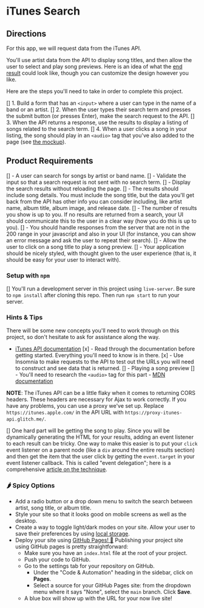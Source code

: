 # iTunes Search

## Directions

For this app, we will request data from the iTunes API.

You'll use artist data from the API to display song titles, and then allow the user to select and play song previews. Here is an idea of what the [end result](musicapp.jpg) could look like, though you can customize the design however you like.

Here are the steps you'll need to take in order to complete this project.

[] 1. Build a form that has an `<input>` where a user can type in the name of a band or an artist.
[] 2. When the user types their search term and presses the submit button (or presses Enter), make the search request to the API.
[] 3. When the API returns a response, use the results to display a listing of songs related to the search term.
[] 4. When a user clicks a song in your listing, the song should play in an `<audio>` tag that you've also added to the page (see [the mockup](musicapp.jpg)).

## Product Requirements

[] - A user can search for songs by artist or band name.
[] - Validate the input so that a search request is not sent with no search term.
[] - Display the search results without reloading the page.
[] - The results should include song details. You must include the song title, but the data you'll get back from the API has other info you can consider including, like artist name, album title, album image, and release date.
[] - The number of results you show is up to you. If no results are returned from a search, your UI should communicate this to the user in a clear way (how you do this is up to you).
[] - You should handle responses from the server that are not in the 200 range in your javascript and also in your UI (for instance, you can show an error message and ask the user to repeat their search).
[] - Allow the user to click on a song title to play a song preview.
[] - Your application should be nicely styled, with thought given to the user experience (that is, it should be easy for your user to interact with).

### Setup with `npm`

[] You'll run a development server in this project using `live-server`. Be sure to `npm install` after cloning this repo. Then run `npm start` to run your server.

### Hints & Tips

There will be some new concepts you'll need to work through on this project, so don't hesitate to ask for assistance along the way.

- [iTunes API documentation](https://developer.apple.com/library/archive/documentation/AudioVideo/Conceptual/iTuneSearchAPI/Searching.html#//apple_ref/doc/uid/TP40017632-CH5-SW1)
[x] - Read through the documentation before getting started. Everything you'll need to know is in there.
[x] - Use Insomnia to make requests to the API to test out the URLs you will need to construct and see data that is returned.
[] - Playing a song preview
[] - You'll need to research the `<audio>` tag for this part - [MDN documentation](https://developer.mozilla.org/en-US/docs/Web/HTML/Element/audio)

**NOTE**: The iTunes API can be a little flaky when it comes to returning CORS headers. These headers are necessary for Ajax to work correctly. If you have any problems, you can use a proxy we've set up. Replace `https://itunes.apple.com/` in the API URL with `https://proxy-itunes-api.glitch.me/`.

[] One hard part will be getting the song to play. Since you will be dynamically generating the HTML for your results, adding an event listener to each result can be tricky. One way to make this easier is to put your `click` event listener on a parent node (like a `div` around the entire results section) and then get the item that the user click by getting the `event.target` in your event listener callback. This is called "event delegation"; here is a comprehensive [article on the technique](https://davidwalsh.name/event-delegate).

### 🌶️ Spicy Options

- Add a radio button or a drop down menu to switch the search between artist, song title, or album title.
- Style your site so that it looks good on mobile screens as well as the desktop.
- Create a way to toggle light/dark modes on your site. Allow your user to save their preferences by using [local storage](https://developer.mozilla.org/en-US/docs/Web/API/Web_Storage_API/Using_the_Web_Storage_API).
- Deploy your site using [GitHub Pages! 🚀](https://docs.github.com/en/pages)
  Publishing your project site using GitHub pages is pretty straightforward:
  - Make sure you have an `index.html` file at the root of your project.
  - Push your code to GitHub.
  - Go to the settings tab for your repository on GitHub.
    - Under the "Code & Automation" heading in the sidebar, click on **Pages**.
    - Select a source for your GitHub Pages site: from the dropdown menu where it says "None", select the `main` branch. Click **Save**.
  - A blue box will show up with the URL for your now live site!
